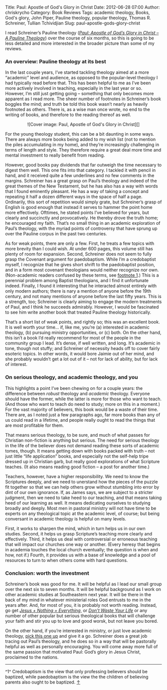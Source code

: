 Title: Paul: Apostle of God's Glory in Christ
Date: 2012-06-28 07:00
Author: chriskrycho
Category: Book Reviews
Tags: academic theology, Books, God's glory, John Piper, Pauline theology, popular theology, Thomas R. Schreiner, Tullian Tchividjian
Slug: paul-apostle-gods-glory-christ

I read Schreiner’s Pauline theology ([<cite>Paul: Apostle of God’s Glory
in Christ – A Pauline Theology</cite>][]) over the course of six months,
so this is going to be less detailed and more interested in the broader
picture than some of my reviews.

### An overview: Pauline theology at its best

In the last couple years, I’ve started tackling theology aimed at a more
“academic” level and audience, as opposed to the popular-level theology
I had typically read before that. This has been helpful to me as I’ve
been more actively involved in teaching, especially in the last year or
so. However, I’m still just getting going – something that only becomes
more apparent as I read more. The sheer number of footnotes in
Schreiner’s book boggles the mind; and truth be told this book wasn’t
nearly as heavily footnoted as others. There is, as a wise man once
wrote, no end to the writing of books, and therefore to the reading
thereof as well. <!--more-->

<figure class="vertical" style="text-align: center">
![Cover image: Paul, Apostle of God's Glory in Christ][]

</figure>
For the young theology student, this can be a bit daunting in some ways.
There are always more books being added to my wish list (not to mention
the piles accumulating in my home), and they’re increasingly challenging
in terms of length and style. They therefore require a great deal more
time and mental investment to really benefit from reading.

However, good books pay dividends that far outweigh the time necessary
to digest them well. This one fits into that category. I tackled it with
pencil in hand, and it received quite a few underlines and no few
comments in the margins. Schreiner has a great grasp on Paul’s theology
and indeed of the great themes of the New Testament, but he has also has
a way with words that I found eminently pleasant. He has a way of taking
a concept and repeating it half a dozen different ways in the space of
half a page. Ordinarily, this sort of repetition would simply grate, but
Schreiner’s grasp of English is good enough that instead it serves to
hammer the point home more effectively. Ofttimes, he stated points I’ve
believed for years, but clearly and succinctly and provocatively. He
thereby drove the truth home; he encouraged my faith. That’s no small
thing in an academic exploration of Paul’s theology, with the myriad
points of controversy that have sprung up over the Pauline corpus in the
past two centuries.

As for weak points, there are only a few. First, he treats a few topics
with more brevity than I could wish. At under 600 pages, this volume
still has plenty of room for expansion. Second, Schreiner does not seem
to fully grasp the Covenant argument for paedobaptism. While I’m a
credobaptist myself, I recognize that he gives short shrift to the
paedobaptist position, and in a form most covenant theologians would
neither recognize nor own. (Non-academic readers confused by these
terms, see [footnote 1][].) This is a perennial problem among Baptist
theologians, and I find it unfortunate indeed. Finally, I found it
interesting that he interacted almost entirely with only modern authors;
there is nary a mention of anyone before the 19th century, and not many
mentions of anyone before the last fifty years. This is a strength, too;
Schreiner is clearly aiming to engage the modern treatments of Paul, and
I think he succeeds admirably. However, I would be fascinated to see him
write another book that treated Pauline theology historically.

That’s a short list of weak points, and rightly so; this was an
excellent book. It is well worth your time… if, like me, you’re (a)
interested in academic theology, (b) pursuing ministry opportunities, or
(c) both. On the other hand, this isn’t a book I’d really recommend for
most of the people in the community group I lead. It’s dense, if well
written, and long. It’s academic in tone, though not stuffy; and
Schreiner of necessity heads off to cover fairly esoteric topics. In
other words, it would bore Jaimie out of her mind, and she probably
wouldn’t get a lot out of it – not for lack of ability, but for lack of
interest.

### On serious theology, and academic theology, and you

This highlights a point I’ve been chewing on for a couple years: the
difference between *robust* theology and *academic* theology. Everyone
should have the former, while the latter is more for those who want to
teach. (And those who want to teach do need to study; more on this in a
moment.) For the vast majority of believers, this book would be a waste
of their time. There are, as I noted just a few paragraphs ago, far more
books than any of us could read in a lifetime, and people really ought
to read the things that are most profitable for them.

That means serious theology, to be sure, and much of what passes for
Christian non-fiction is anything but serious. The need for serious
theology in the life of the believer does not demand reading these sorts
of academic tomes, though. It means getting down with books packed with
truth – not just little “life application” books, and especially not the
self-help tripe dressed up in Christian garb, but really good
explorations of what Scripture teaches. (It also means reading good
fiction – a post for another time.)

Teachers, however, have a higher responsibility. We need to know the
Scriptures deeply, and we need to unerstand how the pieces of the puzzle
fit together so that we can help others grow without stumbling into
error by dint of our own ignorance. If, as James says, we are subject to
a stricter judgment, then we need to take heed to our teaching, and that
means taking heed of our learning as well. It means dedicating ourselves
to studying broadly and deeply. Most men in pastoral ministry will not
have time to be experts on any theological topic at the academic level,
of course; but being conversant in academic theology is helpful on many
levels.

First, it works to sharpen the mind, which in turn helps us in our own
studies. Second, it helps us grasp Scripture’s teaching more clearly and
effectively. Third, it helps us deal with controversial or erroneous
teaching that will impact our churches one way or another. (Every heresy
that begins in academia touches the local church eventually; the
question is when and how, not if.) Fourth, it provides us with a base of
knowledge and a pool of resources to turn to when others come with hard
questions.

### Conclusion: worth the investment

Schreiner’s book was good for me. It will be helpful as I lead our small
group over the next six to seven months. It will be helpful background
as I work on other academic studies at Southeastern next year. It will
be there in the back of my mind in whatever ministerial roles God
entrusts to me in the years after. And, for most of you, it is probably
not worth reading. Instead, go get [<cite>Jesus + Nothing =
Everything</cite>][], or [<cite>Don’t Waste Your Life</cite>][] or any
number of other popular but serious theological books that will
challenge your faith and stir you up to love and good worsk, but not
leave you bored.

On the other hand, if you’re interested in ministry, or just love
academic theology, [pick this one up][<cite>Paul: Apostle of God’s Glory
in Christ – A Pauline Theology</cite>] and give it a go. Schreiner does
a great job tracing out Paul’s theology, and he does so in a way that
will be pastorally helpful as well as personally encouraging. You will
come away more full of the same passion that motivated Paul: God’s glory
in Jesus Christ, proclaimed to the nations.

* * * * *

<a name="fn1">^1^</a> Credobaptism is the view that only professing
believers should be baptized, while paedobaptism is the view the the
children of believing parents also ought to be baptized.
<a href="#fn1-ret">↑<?a ?>

  [<cite>Paul: Apostle of God’s Glory in Christ – A Pauline
  Theology</cite>]: http://www.amazon.com/gp/product/0830828257/ref=as_li_ss_tl?ie=UTF8&tag=ardent-fidelity-20&linkCode=as2&camp=1789&creative=390957&creativeASIN=0830828257
  [Cover image: Paul, Apostle of God's Glory in Christ]: http://www.chriskrycho.com/theology/files/2012/06/schreiner_paul.jpeg
    "Cover image: Paul, Apostle of God's Glory in Christ"
  [footnote 1]: #fn1
  [<cite>Jesus + Nothing = Everything</cite>]: http://www.amazon.com/gp/product/1433507781/ref=as_li_ss_tl?ie=UTF8&camp=1789&creative=390957&creativeASIN=1433507781&linkCode=as2&tag=ardent-fidelity-20&l=as2&o=1&a=1433507781
  [<cite>Don’t Waste Your Life</cite>]: http://www.amazon.com/gp/product/1581346107/ref=as_li_ss_tl?ie=UTF8&camp=1789&creative=390957&creativeASIN=1581346107&linkCode=as2&tag=ardent-fidelity-20&l=as2&o=1&a=1581346107
